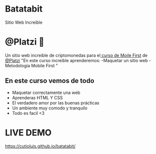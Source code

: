 # Batatabit
Sitio Web Increible
# @Platzi 💚
Un sitio web increible de criptomonedas para el[ curso de Moile First](https://platzi.com/cursos/frontend/ " curso de Movile First") de [@Platzi](https://platzi.com/ "Platzi")
"En este curso increible aprenderemos:
 -Maquetar un sitio web 
 -Metodologia Mobile First
"

## En este curso vemos de todo
* Maquetar correctamente una web
* Aprenderas HTML Y CSS
* El verdadero amor por las buenas prácticas
* Un ambiente muy comodo y tranquilo
* Todo es facil <3

# LIVE DEMO
https://cutioluis.github.io/batatabit/
